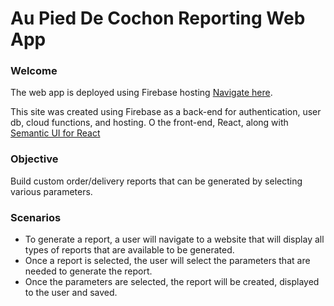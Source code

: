 # Au Pied De Cochon Reporting Web App

### Welcome

The web app is deployed using Firebase hosting [Navigate here](https://au-pied-de-cochon.web.app/).

This site was created using Firebase as a back-end for authentication, user db, cloud functions, and hosting. O the front-end, React, along with [Semantic UI for React](https://react.semantic-ui.com/)

### Objective

Build custom order/delivery reports that can be generated by selecting various parameters.

### Scenarios

- To generate a report, a user will navigate to a website that will display all types of reports that are available to be generated.
- Once a report is selected, the user will select the parameters that are needed to generate the report.
- Once the parameters are selected, the report will be created, displayed to the user and saved.
